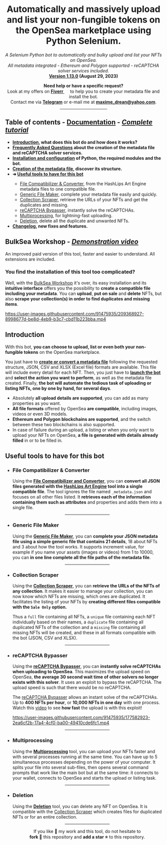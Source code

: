 <h1 align="center">Automatically and massively upload and list your non-fungible tokens on the OpenSea marketplace using Python Selenium.</h1>

<p align="center"><i>A Selenium Python bot to automatically and bulky upload and list your NFTs on OpenSea.
<br />All metadata integrated - Ethereum and Polygon supported - reCAPTCHA solver services included.</i>
<br><strong><a href="https://github.com/maximedrn/opensea-automatic-bulk-upload-and-sale/wiki/Changelog">Version 1.13.0</a> (August 29, 2023)</strong></p>

<p align="center" width="50%"><strong>Need help or have a specific request?</strong>
<br />Look at my offers on <strong><a href="https://fiverr.com/maximedrn/">Fiverr <img src="https://user-images.githubusercontent.com/91475935/169694667-68824ed9-10a3-46ee-9fc1-23ec91496121.png" height="15px" /></a></strong> to help you to create your metadata file and install the bot.  
<br />Contact me via <strong><a href="https://t.me/maximedrn">Telegram</a></strong> or e-mail me at <strong><a href="mailto:maxime_drean@yahoo.com">maxime_drean@yahoo.com</a></strong>.<p>

<div align="center"><hr width="30%" /></div>

<h2>Table of contents - <a href="https://github.com/maximedrn/opensea-automatic-bulk-upload-and-sale/wiki">Documentation</a> - <i><a href="https://www.youtube.com/watch?v=DdqGEz0BCQ8">Complete tutorial</a></i> <img src="https://user-images.githubusercontent.com/91475935/187707252-3a304735-6a88-46c4-8c17-af882eb8b4bd.png" height="16px" /></h2>

<ul>
<li><strong><a href="https://github.com/maximedrn/opensea-automatic-bulk-upload-and-sale/wiki/Home#introduction">Introduction</a>, what does this bot do and how does it works?</strong></li>
<li><strong><a href="https://github.com/maximedrn/opensea-automatic-bulk-upload-and-sale/wiki/Home#frequently-asked-questions">Frequently Asked Questions</a> about the creation of the metadata file and reCAPTCHA solver services.</strong></li>
<li><strong><a href="https://github.com/maximedrn/opensea-automatic-bulk-upload-and-sale/wiki/Installation-and-configuration">Installation and configuration</a> of Python, the required modules and the bot.</strong></li>
<li><strong><a href="https://github.com/maximedrn/opensea-automatic-bulk-upload-and-sale/wiki/Creation-of-the-metadata-file">Creation of the metadata file</a>, discover its structure.</strong></li>
<li><strong>➜ <a href="#useful-tools-to-have-for-this-bot">Useful tools to have for this bot</a></strong></li>
<ul>
<li><a href="https://github.com/maximedrn/opensea-automatic-bulk-upload-and-sale/wiki/File-Compatibilizer-&-Converter">File Compatibilizer & Converter</a>, from the HashLips Art Engine metadata files to one compatible file.</li>
<li><a href="https://github.com/maximedrn/opensea-automatic-bulk-upload-and-sale/wiki/Generic-File-Maker">Generic File Maker</a>, complete your metadata file easily and quickly.</li>
<li><a href="https://github.com/maximedrn/opensea-automatic-bulk-upload-and-sale/wiki/Collection-Scraper">Collection Scraper</a>, retrieve the URLs of your NFTs and get the duplicates and missing.</li>
<li><a href="https://github.com/maximedrn/opensea-automatic-bulk-upload-and-sale/wiki/reCAPTCHA-Bypasser">reCAPTCHA Bypasser</a>, instantly solve the reCAPTCHAs.</li>
<li><a href="https://github.com/maximedrn/opensea-automatic-bulk-upload-and-sale/wiki/Multiprocessing">Multiprocessing</a>, for lightning-fast uploading.</li>
<li><a href="https://github.com/maximedrn/opensea-automatic-bulk-upload-and-sale/wiki/Deletion">Deletion</a>, delete all the duplicate and unwanted NFTs.</li>
</ul>
<li><strong><a href="https://github.com/maximedrn/opensea-automatic-bulk-upload-and-sale/wiki/Changelog">Changelog</a>, new fixes and features.</strong></li>
</ul>

<h2>BulkSea Workshop - <i><a href="https://www.youtube.com/watch?v=_RrCLFxvN0c">Demonstration video</a></i> <img src="https://user-images.githubusercontent.com/91475935/187707252-3a304735-6a88-46c4-8c17-af882eb8b4bd.png" height="16px" /></h2>

<p>An improved paid version of this tool, faster and easier to understand. All extensions are included.</p>

<h3>You find the installation of this tool too complicated?</h3>
<p>Well, with the <a href="https://bulkseaworkshop.com/pricing">BulkSea Workshop</a> it's over, its easy installation and its <strong>intuitive interface</strong> offers you the possibility to <strong>create a compatible file including your metadata</strong>. You can <strong>upload</strong>, <strong>put on sale</strong> and <strong>delete</strong> NFTs, but also <strong>scrape your collection(s) in order to find duplicates and missing items</strong>.</p>

https://user-images.githubusercontent.com/91475935/209368927-8998677d-be8d-4eb9-b3c7-cbd11b223bba.mp4

<h2>Introduction</h2>

<p>With this bot, <strong>you can choose to upload, list or even both your non-fungible tokens</strong> on the OpenSea marketplace.</p>

<p>You just have to <strong><a href="https://github.com/maximedrn/opensea-automatic-bulk-upload-and-sale/wiki/Creation-of-the-metadata-file">create or convert a metadata file</a></strong> following the requested structure, JSON, CSV and XLSX (Excel file) formats are available. This file will include every detail for each NFT. Then, you just have to <strong><a href="https://github.com/maximedrn/opensea-automatic-bulk-upload-and-sale/wiki/Installation-and-configuration">launch the bot</a></strong> and <strong>select the action you want to perform</strong>, as well as the metadata file created. Finally, <strong>the bot will automate the tedious task of uploading or listing NFTs, one by one by hand, for several days</strong>.</p>

<ul>
<li>Absolutely <strong>all upload details are supported</strong>, you can add as many properties as you want.</li>
<li><strong>All file formats</strong> offered by OpenSea <strong>are compatible</strong>, including images, videos or even 3D models.</li>
<li><strong>Ethereum and Polygon blockchains are supported</strong>, and the switch between these two blockchains is also supported.</li>
<li>In case of failure during an upload, a listing or when you only want to upload your NFTs on OpenSea, <strong>a file is generated with details already filled</strong> in or to be filled in.</li>
</ul>

<h2>Useful tools to have for this bot</h2>

<ul>
<li>
<h3>File Compatibilizer & Converter</h3>

<p>Using the <strong><a href="https://maximedrn.gumroad.com/l/opensea-file-compatibilizer">File Compatibilizer and Converter</a></strong>, you can <strong>convert all JSON files generated with the <a href="https://github.com/HashLips/hashlips_art_engine">HashLips Art Engine</a> tool into a single compatible file</strong>. The tool ignores the file named <code>_metadata.json</code> and focuses on all other files listed. It <strong>retrieves each of the information containing them such as attributes</strong> and properties and adds them into a single file.</p>

<div align="center"><hr width="30%" /></div>

<li>
<h3>Generic File Maker</h3>

<p>Using the <strong><a href="https://maximedrn.gumroad.com/l/opensea-generic-file">Generic File Maker</a></strong>, you can <strong>complete your JSON metadata file using a simple generic file that contains 21 details</strong>, 18 about NFTs and 3 about how the tool works. It supports increment value, for example if you name your assets (images or videos) from 1 to 10000, you can <strong>in one line complete all the file paths of the metadata file</strong>.</p>
</li>

<div align="center"><hr width="30%" /></div>

<li>
<h3>Collection Scraper</h3>

<p>Using the <strong><a href="https://maximedrn.gumroad.com/l/opensea-collection-scraper">Collection Scraper</a></strong>, you can <strong>retrieve the URLs of the NFTs of any collection</strong>. It makes it easier to manage your collection, you can now know which NFTs are missing, which ones are duplicated. It facilitates the listing of your NFTs by <strong>creating different files compatible with the <code>Sale Only</code> option.</strong></p>

<p>Thus a <code>full</code> file containing all NFTs, a <code>unique</code> file containing each NFT individually based on their names, a <code>duplicate</code> file containing all duplicated NFTs of the collection and a <code>missing</code> file containing all missing NFTs will be created, and these in all formats compatible with the bot (JSON, CSV and XLSX).</p>
</li>

<div align="center"><hr width="30%" /></div>

<li>
<h3>reCAPTCHA Bypasser</h3>

<p>Using the <strong><a href="https://maximedrn.gumroad.com/l/opensea-no-recaptcha">reCAPTCHA Bypasser</a></strong>, you can <strong>instantly solve reCAPTCHAs when uploading to OpenSea</strong>. This maximizes the upload speed on OpenSea, <strong>the average 30 second wait time of other solvers no longer exists with this solver</strong>. It uses an exploit to bypass the reCAPTCHA. The upload speed is such that there would be no reCAPTCHA.</p>

<p>The <a href="https://github.com/maximedrn/opensea-automatic-bulk-upload-and-sale/wiki/reCAPTCHA-Bypasser">reCAPTCHA Bypasser</a> allows an instant solve of the reCAPTCHAs. Up to <strong>400 NFTs per hour</strong>, or <strong>10,000 NFTs in one day</strong> with one process. Watch this <a href="https://www.youtube.com/watch?v=oSqIqbuFnn0">video</a> to see <strong>how fast</strong> the upload is with this exploit!</p>

https://user-images.githubusercontent.com/91475935/177582923-2ea6cf2b-17a4-4cf0-ba00-49410cde6fc1.mp4
</li>

<div align="center"><hr width="30%" /></div>

<li>
<h3>Multiprocessing</h3>

<p>Using the <strong><a href="https://maximedrn.gumroad.com/l/opensea-multiprocessing">Multiprocessing</a></strong> tool, you can upload your NFTs faster and with several processes running at the same time. You can have up to 5 simultaneous processes depending on the power of your computer. It splits your file into several sub-files, then opens several command prompts that work like the main bot but at the same time: it connects to your wallet, connects to OpenSea and starts the upload or listing task.</p>
</li>

<div align="center"><hr width="30%" /></div>

<li>
<h3>Deletion</h3>

<p>Using the <strong><a href="https://maximedrn.gumroad.com/l/opensea-deletion">Deletion</a></strong> tool, you can <strong></strong> delete any NFT on OpenSea. It is compatible with the <a href="https://maximedrn.gumroad.com/l/opensea-collection-scraper">Collection Scraper</a> which creates files for duplicated NFTs or for an entire collection.</p>
</li>

<div align="center"><hr width="30%" /></div>

<p align="center">If you like 💚 my work and this tool, do not hesitate to
<br /><strong>fork 🍴</strong> this repository and <strong>add a star ⭐</strong> to this repository.</p>